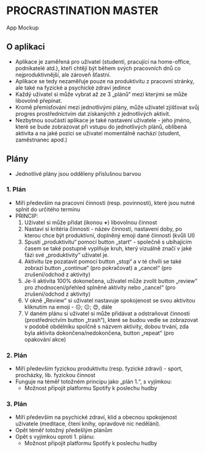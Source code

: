 # PROCRASTINATION MASTER
App Mockup

## O aplikaci
- Aplikace je zaměřená pro uživatel (studenti, pracující na home-office, podnikatelé atd.), kteří chtějí být během svých pracovních dnů co nejproduktivnější, ale zároveň šťastní. 
- Aplikace se tedy nezaměřuje pouze na produktivitu z pracovní stránky, ale také na fyzické a psychické zdraví jedince
- Každý uživatel si může vybrat až ze 3 „plánů“ mezi kterými se může libovolně přepínat.
- Kromě přemisťování mezi jednotlivými plány, může uživatel zjišťovat svůj progres prostřednictvím dat získanýchh z jednotlivých aktivit.
- Nezbytnou součástí aplikace je také nastavení uživatele - jeho jméno, které se bude zobrazovat při vstupu do jednotlivých plánů, oblíbená aktivita a na jaké pozici se uživatel momentálně nachází (student, zaměstnanec apod.)

## Plány
- Jednotlivé plány jsou odděleny příslušnou barvou 

### 1. Plán
- Míří především na pracovní činnosti (resp. povinnosti), které jsou nutné splnit do určitého termínu
- PRINCIP:
    1. Uživatel si může přidat (ikonou **+**) libovolnou činnost 
    2. Nastaví si kritéria činnosti - název činnosti, nastavení doby, po kterou chce být produktivní, doplněný emoji dané činnosti (kvůli UI)
    3. Spustí „produktivitu“ pomocí button „start“ - společně s ubíhajícím časem se také postupně vyplňuje kruh, který vizuálně značí v jaké fázi své „produktivity“ uživatel je.
    4. Aktivitu lze pozatavit pomocí button „stop“ a v té chvíli se také zobrazí button „continue“ (pro pokračovat) a „cancel“ (pro zrušení/odchod z aktivity)
    5. Je-li aktivita 100% dokonečena, uživatel může zvolit button „review“ pro zhodnocení/přehled splněné aktivity nebo „cancel“ (pro zrušení/odchod z aktivity)
    6. V okně „Review“ si uživatel nastavuje spokojenost se svou aktivitou kliknutím na emoji - ☹️; 😐; 😍, dále
    7. V daném plánu si uživatel si může přidávat a odstraňovat činnosti (prostřednictvím button „trash“), které se budou vedle se zobrazovat v podobě obdélníku spolčně s názvem aktivity, dobou trvání, zda byla aktivita dokončena/nedokončena, button „repeat“ (pro opakování akce)


### 2. Plán
- Míří především fyzickou produktivitu (resp. fyzické zdraví) - sport, procházky, lib. fyzickou činnost
- Funguje na téměř totožném principu jako „plán 1.“, s vyjímkou:
    - Možnost připojit platformu Spotify k poslechu hudby


### 3. Plán
- Míří především na psychické zdraví, klid a obecnou spokojenost uživatele (meditace, čtení knihy, opravdové nic nedělání).
- Opět téměř totožný předešlým plánům
- Opět s vyjímkou oproti 1. plánu: 
    - Možnost připojit platformu Spotify k poslechu hudby
